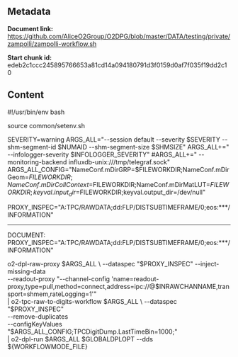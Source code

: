 ## Metadata

**Document link:** https://github.com/AliceO2Group/O2DPG/blob/master/DATA/testing/private/zampolli/zampolli-workflow.sh

**Start chunk id:** edeb2c1ccc245895766653a81cd14a094180791d3f0159d0af7f035f19dd2c10

## Content

#!/usr/bin/env bash

source common/setenv.sh

SEVERITY=warning
ARGS_ALL="--session default --severity $SEVERITY --shm-segment-id $NUMAID --shm-segment-size $SHMSIZE"
ARGS_ALL+=" --infologger-severity $INFOLOGGER_SEVERITY"
#ARGS_ALL+=" --monitoring-backend influxdb-unix:///tmp/telegraf.sock"
ARGS_ALL_CONFIG="NameConf.mDirGRP=$FILEWORKDIR;NameConf.mDirGeom=$FILEWORKDIR;NameConf.mDirCollContext=$FILEWORKDIR;NameConf.mDirMatLUT=$FILEWORKDIR;keyval.input_dir=$FILEWORKDIR;keyval.output_dir=/dev/null"

PROXY_INSPEC="A:TPC/RAWDATA;dd:FLP/DISTSUBTIMEFRAME/0;eos:***/INFORMATION"

---

DOCUMENT:
    PROXY_INSPEC="A:TPC/RAWDATA;dd:FLP/DISTSUBTIMEFRAME/0;eos:***/INFORMATION"

o2-dpl-raw-proxy $ARGS_ALL \
    --dataspec "$PROXY_INSPEC" --inject-missing-data \
    --readout-proxy "--channel-config 'name=readout-proxy,type=pull,method=connect,address=ipc://@$INRAWCHANNAME,transport=shmem,rateLogging=1'" \
    | o2-tpc-raw-to-digits-workflow $ARGS_ALL \
    --dataspec "$PROXY_INSPEC" \
    --remove-duplicates \
    --configKeyValues "$ARGS_ALL_CONFIG;TPCDigitDump.LastTimeBin=1000;" \
    | o2-dpl-run $ARGS_ALL $GLOBALDPLOPT --dds ${WORKFLOWMODE_FILE}